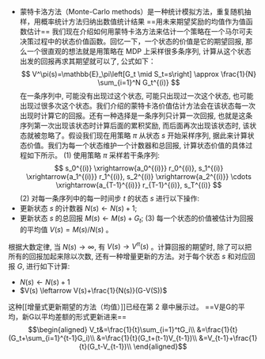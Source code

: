 - 蒙特卡洛方法（Monte-Carlo methods）是一种统计模拟方法，重复随机抽样，用概率统计方法归纳出数值统计结果
==用未来期望奖励的均值作为值函数估计==
我们现在介绍如何用蒙特卡洛方法来估计一个策略在一个马尔可夫决策过程中的状态价值函数。回忆一下，一个状态的价值是它的期望回报, 那么一个很直观的想法就是用策略在 MDP 上采样很多条序列, 计算从这个状态出发的回报再求其期望就可以了, 公式如下：
$$
V^\pi(s)=\mathbb{E}_\pi\left[G_t \mid S_t=s\right] \approx \frac{1}{N} \sum_{i=1}^N G_t^{(i)}
$$
在一条序列中, 可能没有出现过这个状态, 可能只出现过一次这个状态, 也可能出现过很多次这个状态。我们介绍的蒙特卡洛价值估计方法会在该状态每一次出现时计算它的回报。还有一种选择是一条序列只计算一次回报, 也就是这条序列第一次出现该状态时计算后面的累积奖励, 而后面再次出现该状态时, 该状态就被忽略了。假设我们现在用策略 $\pi$ 从状态 $s$ 开始采样序列, 据此来计算状态价值。我们为每一个状态维护一个计数器和总回报, 计算状态价值的具体过程如下所示。
(1) 使用策略 $\pi$ 采样若干条序列:
$$
s_0^{(i)} \xrightarrow{a_0^{(i)}} r_0^{(i)}, s_1^{(i)} \xrightarrow{a_1^{(i)}} r_1^{(i)}, s_2^{(i)} \xrightarrow{a_2^{(i)}} \cdots \xrightarrow{a_{T-1}^{(i)}} r_{T-1}^{(i)}, s_T^{(i)}
$$
(2) 对每一条序列中的每一时间步 $t$ 的状态 $s$ 进行以下操作:
- 更新状态 $s$ 的计数器 $N(s) \leftarrow N(s)+1$;
- 更新状态 $s$ 的总回报 $M(s) \leftarrow M(s)+G_t$;
(3) 每一个状态的价值被估计为回报的平均值 $V(s)=M(s) / N(s)$ 。

根据大数定律, 当 $N(s) \rightarrow \infty$, 有 $V(s) \rightarrow V^\pi(s)$ 。计算回报的期望时, 除了可以把所有的回报加起来除以次数, 还有一种增量更新的方法。对于每个状态 $s$ 和对应回报 $G$, 进行如下计算:
- $N(s) \leftarrow N(s)+1$
- $V(s) \leftarrow V(s)+\frac{1}{N(s)}(G-V(S))$

这种[[增量式更新期望的方法（均值）]]已经在第 2 章中展示过。
==V是G的平均，新G以平均差额的形式更新进来==
$$\begin{aligned}
V_t&=\frac{1}{t}\sum_{i=1}^tG_i\\
&=\frac{1}{t}(G_t+\sum_{i=1}^{t-1}G_i)\\
&=\frac{1}{t}(G_t+(t-1)V_{t-1})\\
&=V_{t-1}+\frac{1}{t}(G_t-V_{t-1})\\
\end{aligned}$$
